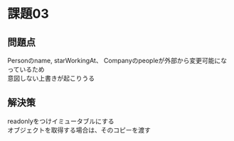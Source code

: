 # 課題03

## 問題点

Personのname, starWorkingAt、 Companyのpeopleが外部から変更可能になっているため  
意図しない上書きが起こりうる

## 解決策

readonlyをつけイミュータブルにする  
オブジェクトを取得する場合は、そのコピーを渡す  
